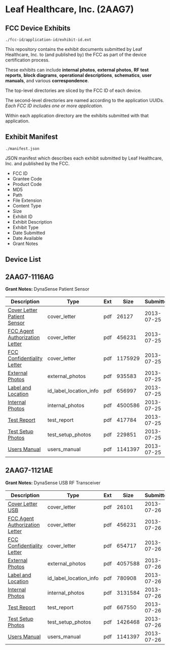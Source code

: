 # Leaf Healthcare, Inc. (2AAG7)
## FCC Device Exhibits

```
./fcc-id/application-id/exhibit-id.ext
```

This repository contains the exhibit documents submitted by Leaf Healthcare, Inc. to (and published by) the FCC as part of the device certification process.

These exhibits can include **internal photos**, **external photos**, **RF test reports**, **block diagrams**, **operational descriptions**, **schematics**, **user manuals**, and various **correspondence**.

The top-level directories are sliced by the FCC ID of each device.

The second-level directories are named according to the application UUIDs. *Each FCC ID includes one or more application.*

Within each application directory are the exhibits submitted with that application. 

## Exhibit Manifest

```
./manifest.json
```

JSON manifest which describes each exhibit submitted by Leaf Healthcare, Inc. and published by the FCC.

- FCC ID
- Grantee Code
- Product Code
- MD5
- Path
- File Extension
- Content Type
- Size
- Exhibit ID
- Exhibit Description
- Exhibit Type
- Date Submitted
- Date Available
- Grant Notes

## Device List
## 2AAG7-1116AG
**Grant Notes:** DynaSense Patient Sensor

| Description | Type | Ext | Size | Submitted | Available |
| ----------- | ---- | --- | ---- | --------- | --------- |
| [Cover Letter Patient Sensor](2AAG7-1116AG/29b4db862cf20038daaa44083d34693d/2025743.pdf) | cover_letter | pdf | 26127 | 2013-07-25 | 2013-07-29 |
| [FCC Agent Authorization Letter](2AAG7-1116AG/29b4db862cf20038daaa44083d34693d/2025744.pdf) | cover_letter | pdf | 456231 | 2013-07-25 | 2013-07-29 |
| [FCC Confidentiality Letter](2AAG7-1116AG/29b4db862cf20038daaa44083d34693d/2025745.pdf) | cover_letter | pdf | 1175929 | 2013-07-25 | 2013-07-29 |
| [External Photos](2AAG7-1116AG/29b4db862cf20038daaa44083d34693d/2025749.pdf) | external_photos | pdf | 935583 | 2013-07-25 | 2014-01-22 |
| [Label and Location](2AAG7-1116AG/29b4db862cf20038daaa44083d34693d/2025753.pdf) | id_label_location_info | pdf | 656997 | 2013-07-25 | 2013-07-29 |
| [Internal Photos](2AAG7-1116AG/29b4db862cf20038daaa44083d34693d/2025750.pdf) | internal_photos | pdf | 4500586 | 2013-07-25 | 2014-01-22 |
| [Test Report](2AAG7-1116AG/29b4db862cf20038daaa44083d34693d/2025754.pdf) | test_report | pdf | 417784 | 2013-07-25 | 2013-07-29 |
| [Test Setup Photos](2AAG7-1116AG/29b4db862cf20038daaa44083d34693d/2025751.pdf) | test_setup_photos | pdf | 229851 | 2013-07-25 | 2014-01-22 |
| [Users Manual](2AAG7-1116AG/29b4db862cf20038daaa44083d34693d/2025752.pdf) | users_manual | pdf | 1141397 | 2013-07-25 | 2014-01-22 |
## 2AAG7-1121AE
**Grant Notes:** DynaSense USB RF Transceiver

| Description | Type | Ext | Size | Submitted | Available |
| ----------- | ---- | --- | ---- | --------- | --------- |
| [Cover Letter USB](2AAG7-1121AE/72ff073373a178b7a1d338e394c6049c/2026760.pdf) | cover_letter | pdf | 26101 | 2013-07-26 | 2013-07-30 |
| [FCC Agent Authorization Letter](2AAG7-1121AE/72ff073373a178b7a1d338e394c6049c/2025744.pdf) | cover_letter | pdf | 456231 | 2013-07-26 | 2013-07-30 |
| [FCC Confidentiality Letter](2AAG7-1121AE/72ff073373a178b7a1d338e394c6049c/2026762.pdf) | cover_letter | pdf | 654717 | 2013-07-26 | 2013-07-30 |
| [External Photos](2AAG7-1121AE/72ff073373a178b7a1d338e394c6049c/2026766.pdf) | external_photos | pdf | 4057588 | 2013-07-26 | 2014-01-22 |
| [Label and Location](2AAG7-1121AE/72ff073373a178b7a1d338e394c6049c/2026770.pdf) | id_label_location_info | pdf | 780908 | 2013-07-26 | 2013-07-30 |
| [Internal Photos](2AAG7-1121AE/72ff073373a178b7a1d338e394c6049c/2026767.pdf) | internal_photos | pdf | 3131584 | 2013-07-26 | 2014-01-22 |
| [Test Report](2AAG7-1121AE/72ff073373a178b7a1d338e394c6049c/2026771.pdf) | test_report | pdf | 667550 | 2013-07-26 | 2013-07-30 |
| [Test Setup Photos](2AAG7-1121AE/72ff073373a178b7a1d338e394c6049c/2026768.pdf) | test_setup_photos | pdf | 1426468 | 2013-07-26 | 2014-01-22 |
| [Users Manual](2AAG7-1121AE/72ff073373a178b7a1d338e394c6049c/2025752.pdf) | users_manual | pdf | 1141397 | 2013-07-26 | 2014-01-22 |
